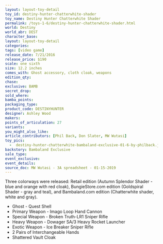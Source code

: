 ```yaml
---
layout: layout-toy-detail 
toy_id: destiny-hunter-chatterwhite-shader
toy_name: Destiny Hunter Chatterwhite Shader
permalink: /toys-1-6/destiny-hunter-chatterwhite-shader.html
world: Destiny
world_abr: DEST
character_base: 
layout: layout-toy-detail
categories: 
tags: [video game]
release_date: 7/21/2016
release_price: $190 
scale: one sixth
size: 12.2 inches
comes_with: Ghost accessory, cloth cloak, weapons
edition_qty: 
chase: 
exclusive: BAMB
secret_drop: 
sold_where: 
bamba_points: 
packaging_type: 
product_code: DESTINYHUNTER
designer: Ashley Wood
makers: 
points_of_articulation: 27
variants: 
you_might_also_like: 
article_contributors: [Phil Back, Don Slater, MW Wutasi]
toy_pics: 
  -  destiny-hunter-chatterwhite-bambaland-exclusive-01-6-by-philback.jpg
backstory: Bambaland Exclusive
sale_type: 
event_exclusive: 
event_details: 
source_doc: MW Wutasi - 3A spreadsheet - 01-15-2019
---
```

Three colorways were released: Retail edition (Autumn Splendor Shader - blue and orange with red cloak), BungieStore.com edition (Goldspiral Shader - gray and teal), and Bambaland.com edition (Chatterwhite shader, white and gray).
<ul>
<li>Ghost - Quest Shell</li>
<li>Primary Weapon - Imago Loop Hand Cannon</li>
<li>Special Weapon - Broken Truth-LR1 Sniper Rifle</li>
<li>Heavy Weapon - Dowager SA/3 Heavy Rocket Launcher</li>
<li>Exotic Weapon - Ice Breaker Sniper Rifle</li>
<li>2 Pairs of Interchangeable Hands</li>
<li>Shattered Vault Cloak</li>
</ul>